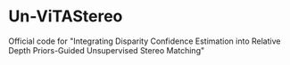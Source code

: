 # Un-ViTAStereo
Official code for "Integrating Disparity Confidence Estimation into Relative Depth Priors-Guided Unsupervised Stereo Matching"
